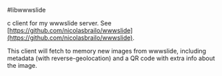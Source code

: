 #libwwwslide

c client for my wwwslide server. See [https://github.com/nicolasbrailo/wwwslide](https://github.com/nicolasbrailo/wwwslide).

This client will fetch to memory new images from wwwslide, including metadata (with reverse-geolocation) and a QR code with extra info about the image.
